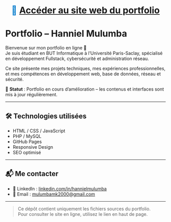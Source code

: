 <h2 style="text-align:center; font-size:2em; color:#007acc;">
  🔗 <a href="https://hannielmk2019.github.io/Portfolio-hanniel-mulumba/" target="_blank">Accéder au site web du portfolio</a>
</h2>

# Portfolio – Hanniel Mulumba

Bienvenue sur mon portfolio en ligne 👋  
Je suis étudiant en BUT Informatique à l’Université Paris-Saclay, spécialisé en développement Fullstack, cybersécurité et administration réseau.

Ce site présente mes projets techniques, mes expériences professionnelles, et mes compétences en développement web, base de données, réseau et sécurité.

📌 **Statut** : Portfolio en cours d’amélioration – les contenus et interfaces sont mis à jour régulièrement.

---

## 🛠️ Technologies utilisées

- HTML / CSS / JavaScript
- PHP / MySQL
- GitHub Pages
- Responsive Design
- SEO optimisé

---

## 📬 Me contacter

- 💼 LinkedIn : [linkedin.com/in/hannielmulumba](https://www.linkedin.com/in/hanniel-mulumba/)
- 📧 Email : mulumbamk2000@gmail.com

---

> Ce dépôt contient uniquement les fichiers sources du portfolio.  
> Pour consulter le site en ligne, utilisez le lien en haut de page.
